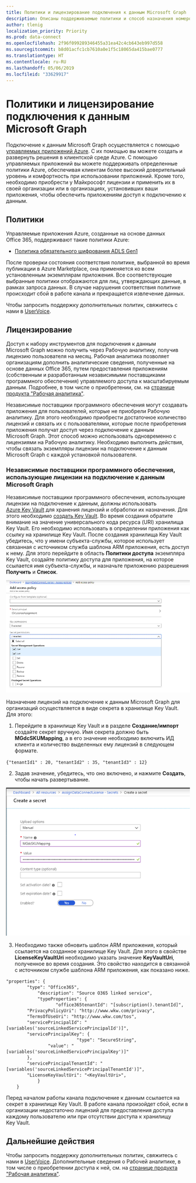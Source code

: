 ```yaml
---
title: Политики и лицензирование подключения к данным Microsoft Graph
description: Описаны поддерживаемые политики и способ назначения номеров SKU для доступа независимых поставщиков программного обеспечения в организации.
author: tlenig
localization_priority: Priority
ms.prod: data-connect
ms.openlocfilehash: 2f96f099289346455a31ea42c4cb643eb997d558
ms.sourcegitcommit: b8d01acfc1cb7610a0e1f5c18065da415bae0777
ms.translationtype: HT
ms.contentlocale: ru-RU
ms.lasthandoff: 05/06/2019
ms.locfileid: "33629917"
---
```

# <a name="microsoft-graph-data-connect-policies-and-licensing"></a>Политики и лицензирование подключения к данным Microsoft Graph

Подключение к данным Microsoft Graph осуществляется с помощью [управляемых приложений Azure](https://docs.microsoft.com/ru-RU/azure/managed-applications/overview). С их помощью вы можете создать и развернуть решения в клиентской среде Azure. С помощью управляемых приложений вы можете поддерживать определенные политики Azure, обеспечивая клиентам более высокий доверительный уровень и комфортность при использовании приложений. Кроме того, необходимо приобрести у Майкрософт лицензии и применить их в своей организации или в организациях, установивших ваши приложения, чтобы обеспечить приложениям доступ к подключению к данным.

## <a name="policies"></a>Политики

Управляемые приложения Azure, созданные на основе данных Office 365, поддерживают такие политики Azure:

- [Политика обязательного шифрования ADLS Gen1](https://docs.microsoft.com/ru-RU/azure/azure-policy/scripts/enforce-datalakestore-encryption)

После проверки состояния соответствия политике, выбранной во время публикации в Azure Marketplace, она применяется ко всем установленным экземплярам приложения. Все соответствующие выбранные политики отображаются для лиц, утверждающих данные, в рамках запроса данных. В случае нарушения соответствия политике происходит сбой в работе канала и прекращается извлечение данных.

Чтобы запросить поддержку дополнительных политик, свяжитесь с нами в [UserVoice](https://microsoftgraph.uservoice.com/forums/920506-microsoft-graph-feature-requests?category_id=359581).

## <a name="licensing"></a>Лицензирование

Доступ к набору инструментов для подключения к данным Microsoft Graph можно получить через Рабочую аналитику, получив лицензию пользователя на месяц.  Рабочая аналитика позволяет организациям дополнить аналитические сведения, полученные на основе данных Office 365, путем предоставления приложениям (собственным и разработанным независимыми поставщиками программного обеспечения) управляемого доступа к масштабируемым данным. Подробнее, в том числе о приобретении, см. на [странице продукта "Рабочая аналитика"](https://products.office.com/ru-RU/business/workplace-analytics).

Независимые поставщики программного обеспечения могут создавать приложения для пользователей, которые не приобрели Рабочую аналитику. Для этого необходимо приобрести достаточное количество лицензий и связать их с пользователями, которые после приобретения приложения получат доступ через подключение к данным Microsoft Graph. Этот способ можно использовать одновременно с лицензиями на Рабочую аналитику. Необходимо выполнить действия, чтобы связать экземпляры лицензии на подключение к данным Microsoft Graph с каждой установкой пользователя.

### <a name="isvs-using-the-microsoft-graph-data-connect-license"></a>Независимые поставщики программного обеспечения, использующие лицензии на подключение к данным Microsoft Graph
Независимые поставщики программного обеспечения, использующие лицензии на подключение к данным, должны использовать [Azure Key Vault](https://azure.microsoft.com/ru-RU/services/key-vault/) для хранения лицензий и обработки их назначения. Для этого необходимо [создать Key Vault](https://docs.microsoft.com/ru-RU/azure/key-vault/quick-create-portal). Во время создания обратите внимание на значение универсального кода ресурса (URI) хранилища Key Vault. Его необходимо использовать в определении приложения как ссылку на хранилище Key Vault. После создания хранилища Key Vault убедитесь, что у имени субъекта-службы, которое использует связанная с источником служба шаблона ARM приложения, есть доступ к нему. Для этого перейдите в область **Политики доступа** экземпляра Key Vault, создайте политику доступа для приложения, на которое ссылается имя субъекта-службы, и назначьте приложению разрешения **Получить** и **Список**. 

![Создание политики доступа для Key Vault](images/data-connect-keyvault-access.png)

Назначение лицензий на подключение к данным Microsoft Graph для организаций осуществляется в виде секрета в хранилище Key Vault. Для этого:
1. Перейдите в хранилище Key Vault и в разделе **Создание/импорт** создайте секрет вручную. Имя секрета должно быть **MGdcSKUMapping**, а в его значение необходимо включить ИД клиента и количество выделенных ему лицензий в следующем формате.

`{"tenantId1" : 20, "tenantId2" : 35, "tenantId3" : 12}`

2. Задав значение, убедитесь, что оно включено, и нажмите **Создать**, чтобы начать развертывание. 

![Создание секрета в хранилище Key Vault](images/data-connect-keyvault-create.png)

3. Необходимо также обновить шаблон ARM приложения, который ссылается на созданное хранилище Key Vault. Для этого в свойстве **LicenseKeyVaultUri** необходимо указать значение **KeyVaultUri**, полученное во время создания. Это свойство находится в связанной с источником службе шаблона ARM приложения, как показано ниже. 

```
"properties": {
        "type": "Office365",
            "description": "Source O365 linked service",
            "typeProperties": {
                   "office365tenantId": "[subscription().tenantId]",
        "PrivacyPolicyUri": "http://www.wkw.com/privacy",
        "TermsOfUseUri": "http://www.wkw.com/tos",
        "servicePrincipalId": "[variables('sourceLinkedServicePrincipalId')]",
        "servicePrincipalKey": {
                           "type": "SecureString",
                "value": "[variables('sourceLinkedServicePrincipalKey')]"
        },
        "servicePrincipalTenantId": "[variables('sourceLinkedServicePrincipalTenantId')]",
        "LicenseKeyVaultUri": "<KeyVaultUri>",
            }
    }
```

Перед началом работы канала подключение к данным ссылается на секрет в хранилище Key Vault. В работе канала произойдет сбой, если в организации недостаточно лицензий для предоставления доступа каждому пользователю или при отсутствии доступа к хранилищу Key Vault. 

## <a name="next-steps"></a>Дальнейшие действия
Чтобы запросить поддержку дополнительных политик, свяжитесь с нами в [UserVoice](https://microsoftgraph.uservoice.com/forums/920506-microsoft-graph-feature-requests?category_id=359581). Дополнительные сведения о Рабочей аналитике, в том числе о приобретении доступа к ней, см. на [странице продукта "Рабочая аналитика"](https://products.office.com/ru-RU/business/workplace-analytics).
